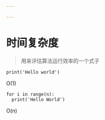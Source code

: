 ```yaml
---

---
```



# 时间复杂度

>用来评估算法运行效率的一个式子

```
print('Hello world')
````

O(1)

```
for i in range(n):
  print('Hello World')
```

O(n)
